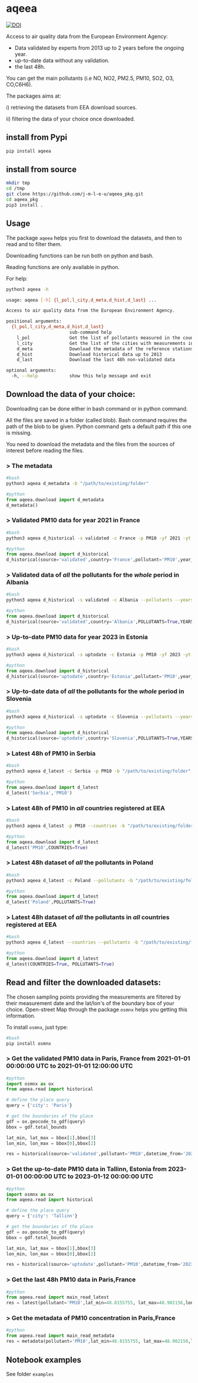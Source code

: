 # aqeea


[![DOI](https://zenodo.org/badge/621791727.svg)](https://zenodo.org/badge/latestdoi/621791727)

Access to air quality data from the European Environment Agency:
- Data validated by experts from 2013 up to 2 years before the ongoing year.
- up-to-date data without any validation.
- the last 48h.

You can get the main pollutants (i.e NO, NO2, PM2.5, PM10, SO2, O3, CO,C6H6).

The packages aims at:

i) retrieving the datasets from EEA download sources.

ii) filtering the data of your choice once downloaded.

## install from Pypi
```bash
pip install aqeea
```

## install from source
```bash
mkdir tmp
cd /tmp
git clone https://github.com/j-m-l-e-u/aqeea_pkg.git
cd aqeea_pkg
pip3 install .
```

## Usage

The package `aqeea` helps you first to download the datasets, and then to read and to filter them.

Downloading functions can be run both on python and bash.

Reading functions are only available in python.

For help:
```bash
python3 aqeea -h

usage: aqeea [-h] {l_pol,l_city,d_meta,d_hist,d_last} ...

Access to air quality data from the European Environment Agency.

positional arguments:
  {l_pol,l_city,d_meta,d_hist,d_last}
                        sub-command help
    l_pol               Get the list of pollutants measured in the country
    l_city              Get the list of the cities with measurements in the country
    d_meta              Download the metadata of the reference stations
    d_hist              Download historical data up to 2013
    d_last              Download the last 48h non-validated data

optional arguments:
  -h, --help            show this help message and exit
```


## Download the data of your choice:

Downloading can be done either in bash command or in python command.

All the files are saved in a folder (called blob).
Bash command requires the path of the blob to be given.
Python command gets a default path if this one is missing.

You need to download the metadata and the files from the sources of interest before reading the files.


### > The metadata
```bash
#bash
python3 aqeea d_metadata -b "/path/to/existing/folder"
```
```python
#python
from aqeea.download import d_metadata
d_metadata()
```

### > Validated PM10 data for year 2021 in France
```bash
#bash
python3 aqeea d_historical -s validated -c France -p PM10 -yf 2021 -yt 2021 -b "/path/to/existing/folder"
```
```python
#python
from aqeea.download import d_historical
d_historical(source='validated',country='France',pollutant='PM10',year_from=2021,year_to=2021)
```
### > Validated data of <i>**all**</i> the pollutants for the <i>**whole**</i> period in Albania

```bash
#bash
python3 aqeea d_historical -s validated -c Albania --pollutants --years -b "/path/to/existing/folder"
```
```python
#python
from aqeea.download import d_historical
d_historical(source='validated',country='Albania',POLLUTANTS=True,YEARS=True)
```

### > Up-to-date PM10 data for year 2023 in Estonia
```bash
#bash
python3 aqeea d_historical -s uptodate -c Estonia -p PM10 -yf 2023 -yt 2023 -b "/path/to/existing/folder"
```
```python
#python
from aqeea.download import d_historical
d_historical(source='uptodate',country='Estonia',pollutant='PM10',year_from=2023,year_to=2023)
```

### > Up-to-date data of <i>**all**</i> the pollutants for the <i>**whole**</i> period in Slovenia

```bash
#bash
python3 aqeea d_historical -s uptodate -c Slovenia --pollutants --years -b "/path/to/existing/folder"
```
```python
#python
from aqeea.download import d_historical
d_historical(source='uptodate',country='Slovenia',POLLUTANTS=True,YEARS=True)
```

### > Latest 48h of PM10 in Serbia
```bash
#bash
python3 aqeea d_latest -c Serbia -p PM10 -b "/path/to/existing/folder"
```
```python
#python
from aqeea.download import d_latest
d_latest('Serbia','PM10')
```

### > Latest 48h of PM10 in <i>**all**</i> countries registered at EEA
```bash
#bash
python3 aqeea d_latest -p PM10 --countries -b "/path/to/existing/folder"
```
```python
#python
from aqeea.download import d_latest
d_latest('PM10',COUNTRIES=True)
```

### > Latest 48h dataset of <i>**all**</i> the pollutants in Poland
```bash
#bash
python3 aqeea d_latest -c Poland --pollutants -b "/path/to/existing/folder"
```
```python
#python
from aqeea.download import d_latest
d_latest('Poland',POLLUTANTS=True)
```

### > Latest 48h dataset of <i>**all**</i> the pollutants in <i>**all**</i> countries registered at EEA
```bash
#bash
python3 aqeea d_latest --countries --pollutants -b "/path/to/existing/folder"
```
```python
#python
from aqeea.download import d_latest
d_latest(COUNTRIES=True, POLLUTANTS=True)
```

## Read and filter the downloaded datasets:

The chosen sampling points providing the measurements are filtered by their measurement date and the lat/lon's of the boundary box of your choice.
Open-street Map through the package `osmnx` helps you getting this information.

To install `osmnx`, just type:
```bash
#bash
pip install osmnx
```

### > Get the validated PM10 data in Paris, France from 2021-01-01 00:00:00 UTC to 2021-01-01 12:00:00 UTC
```python
#python
import osmnx as ox
from aqeea.read import historical

# define the place query
query = {'city': 'Paris'}

# get the boundaries of the place
gdf = ox.geocode_to_gdf(query)
bbox = gdf.total_bounds

lat_min, lat_max = bbox[1],bbox[3]
lon_min, lon_max = bbox[0],bbox[2]

res = historical(source='validated',pollutant='PM10',datetime_from='2021-01-01 00:00:00',datetime_to='2021-01-01 12:00:00',lat_min=lat_min, lat_max=lat_max,lon_min=lon_min, lon_max=lon_max)
```

### > Get the up-to-date PM10 data in Tallinn, Estonia from 2023-01-01 00:00:00 UTC to 2023-01-12 00:00:00 UTC
```python
#python
import osmnx as ox
from aqeea.read import historical

# define the place query
query = {'city': 'Tallinn'}

# get the boundaries of the place
gdf = ox.geocode_to_gdf(query)
bbox = gdf.total_bounds

lat_min, lat_max = bbox[1],bbox[3]
lon_min, lon_max = bbox[0],bbox[2]

res = historical(source='uptodate',pollutant='PM10',datetime_from='2023-01-01 00:00:00',datetime_to='2023-01-12 00:00:00',lat_min=lat_min, lat_max=lat_max,lon_min=lon_min, lon_max=lon_max)
```

### > Get the last 48h PM10 data in Paris,France
```python
#python
from aqeea.read import main_read_latest
res = latest(pollutant='PM10',lat_min=48.8155755, lat_max=48.902156,lon_min=2.224122, lon_max=2.4697602)
```

### > Get the metadata of PM10 concentration in Paris,France
```python
#python
from aqeea.read import main_read_metadata
res = metadata(pollutant='PM10',lat_min=48.8155755, lat_max=48.902156,lon_min=2.224122, lon_max=2.4697602)
```

## Notebook examples
See folder `examples`
